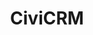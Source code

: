 ---
description: CiviCRM is a free and open source CRM. It is used by many small and large
  organizations - including Amnesty International, Creative Commons, the Free Software
  Foundation, CERN, the Wikimedia Foundation, universities - for their contact management,
  membership management, fundraising, event management, and mass mailings.
layout: stand
show_on_overview: true
logo: stands/civicrm/logo.png
new_this_year: |
  <p>We are eager to show you the brand new SearchKit and Form Builder,
  now shipping in the latest version of CiviCRM and available for you to test.</p>
showcase: |
  <p>Do you manage contacts, manage memberships, send newsletters, receive online donations, and/or manage events in your organization/company?</p>
  <p>Of course you want to do this with a robust and mature open source tool: CiviCRM.</p>
  <p>It is used by not-for-profit organizations, membership organizations, NGOs, universities... worldwide.</p>
  <p>Discover how CiviCRM can be used in your organization!</p>
  <p>[Are you a PHP/MySQL/Javascript/AngularJS developer with knowledge of Drupal/Wordpress/Backdrop/Joomla? Are you looking for a new challenge in a free and open source project? Come talk to us!]</p>
themes:
- Office suites and productivity
title: CiviCRM
website: https://civicrm.org/
chatroom: civicrm
draft: true
---